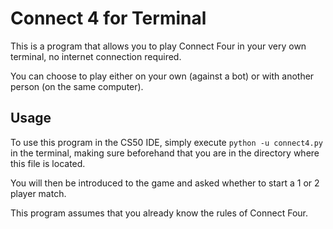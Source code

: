 # Connect 4 for Terminal

This is a program that allows you to play Connect Four in your very own terminal, no internet connection required.

You can choose to play either on your own (against a bot) or with another person (on the same computer).

## Usage

To use this program in the CS50 IDE, simply execute `python -u connect4.py` in the terminal, making sure beforehand that you are in the directory where this file is located.

You will then be introduced to the game and asked whether to start a 1 or 2 player match.

This program assumes that you already know the rules of Connect Four.
